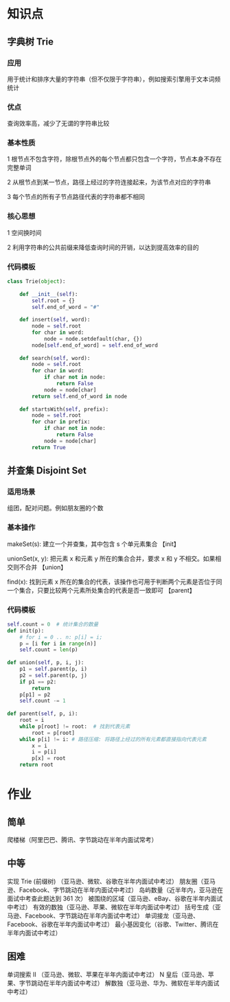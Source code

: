 # 知识点

## 字典树 Trie

### 应用

用于统计和排序大量的字符串（但不仅限于字符串），例如搜索引擎用于文本词频统计

### 优点

查询效率高，减少了无谓的字符串比较

### 基本性质

1 根节点不包含字符，除根节点外的每个节点都只包含一个字符，节点本身不存在完整单词

2 从根节点到某一节点，路径上经过的字符连接起来，为该节点对应的字符串

3 每个节点的所有子节点路径代表的字符串都不相同

### 核心思想

1 空间换时间

2 利用字符串的公共前缀来降低查询时间的开销，以达到提高效率的目的

### 代码模板

```python
class Trie(object):
  
	def __init__(self): 
		self.root = {} 
		self.end_of_word = "#" 
 
	def insert(self, word): 
		node = self.root 
		for char in word: 
			node = node.setdefault(char, {}) 
		node[self.end_of_word] = self.end_of_word 
 
	def search(self, word): 
		node = self.root 
		for char in word: 
			if char not in node: 
				return False 
			node = node[char] 
		return self.end_of_word in node 
 
	def startsWith(self, prefix): 
		node = self.root 
		for char in prefix: 
			if char not in node: 
				return False 
			node = node[char] 
		return True
```

## 并查集 Disjoint Set

### 适用场景

组团，配对问题。例如朋友圈的个数

### 基本操作

makeSet(s): 建立一个并查集，其中包含 s 个单元素集合 【init】

unionSet(x, y): 把元素 x 和元素 y 所在的集合合并，要求 x 和 y 不相交。如果相交则不合并 【union】

find(x): 找到元素 x 所在的集合的代表，该操作也可用于判断两个元素是否位于同一个集合，只要比较两个元素所处集合的代表是否一致即可 【parent】

### 代码模板

```python
self.count = 0  # 统计集合的数量
def init(p): 
	# for i = 0 .. n: p[i] = i; 
	p = [i for i in range(n)]
	self.count = len(p)
 
def union(self, p, i, j): 
	p1 = self.parent(p, i) 
	p2 = self.parent(p, j) 
	if p1 == p2:
		return
	p[p1] = p2
	self.count -= 1 
 
def parent(self, p, i): 
	root = i 
	while p[root] != root:  # 找到代表元素
        root = p[root] 
	while p[i] != i: # 路径压缩: 将路径上经过的所有元素都直接指向代表元素
        x = i
        i = p[i]
        p[x] = root 
	return root
```



# 作业

## 简单

爬楼梯（阿里巴巴、腾讯、字节跳动在半年内面试常考）

## 中等

实现 Trie (前缀树) （亚马逊、微软、谷歌在半年内面试中考过）
朋友圈（亚马逊、Facebook、字节跳动在半年内面试中考过）
岛屿数量（近半年内，亚马逊在面试中考查此题达到 361 次）
被围绕的区域（亚马逊、eBay、谷歌在半年内面试中考过）
有效的数独（亚马逊、苹果、微软在半年内面试中考过）
括号生成（亚马逊、Facebook、字节跳动在半年内面试中考过）
单词接龙（亚马逊、Facebook、谷歌在半年内面试中考过）
最小基因变化（谷歌、Twitter、腾讯在半年内面试中考过）

## 困难

单词搜索 II （亚马逊、微软、苹果在半年内面试中考过）
N 皇后（亚马逊、苹果、字节跳动在半年内面试中考过）
解数独（亚马逊、华为、微软在半年内面试中考过）